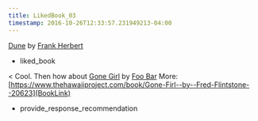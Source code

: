 ```yaml
---
title: LikedBook_03
timestamp: 2016-10-26T12:33:57.231949213-04:00
---
```


[Dune](BookTitle) by [Frank Herbert](AuthorName)
* liked_book

< Cool. Then how about [Gone Girl](BookTitle) by [Foo Bar](AuthorName) More: [https://www.thehawaiiproject.com/book/Gone-Firl--by--Fred-Flintstone--20623](BookLink)
* provide_response_recommendation
